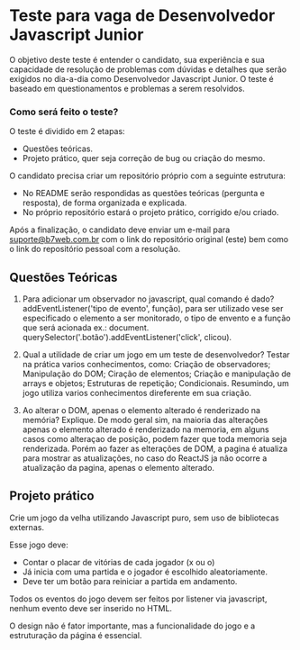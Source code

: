 # Teste para vaga de Desenvolvedor Javascript Junior

O objetivo deste teste é entender o candidato, sua experiência e sua capacidade de resolução de problemas com dúvidas e detalhes que serão exigidos no dia-a-dia como Desenvolvedor Javascript Junior.
O teste é baseado em questionamentos e problemas a serem resolvidos.

### Como será feito o teste?
O teste é dividido em 2 etapas:
- Questões teóricas.
- Projeto prático, quer seja correção de bug ou criação do mesmo.

O candidato precisa criar um repositório próprio com a seguinte estrutura:
- No README serão respondidas as questões teóricas (pergunta e resposta), de forma organizada e explicada.
- No próprio repositório estará o projeto prático, corrigido e/ou criado.

Após a finalização, o candidato deve enviar um e-mail para suporte@b7web.com.br com o link do repositório original (este) bem como o link do repositório pessoal com a resolução.

## Questões Teóricas

1. Para adicionar um observador no javascript, qual comando é dado?
    addEventListener('tipo de evento', função), para ser utilizado vese ser especificado o elemento a ser monitorado, o tipo de envento e a função que será acionada ex.:
    document. querySelector('.botão').addEventListener('click', clicou).

2. Qual a utilidade de criar um jogo em um teste de desenvolvedor?
    Testar na prática varios conhecimentos, como: Criação de observadores; Manipulação do DOM; Ciração de elementos; Criação e manipulação de arrays e objetos; Estruturas de repetição; Condicionais. Resumindo, um jogo utiliza varios conhecimentos direferente em sua criação.

3. Ao alterar o DOM, apenas o elemento alterado é renderizado na memória? Explique.
    De modo geral sim, na maioria das alterações apenas o elemento alterado é renderizado na memoria, em alguns casos como alteraçao de posição, podem fazer que toda memoria seja renderizada. Porém ao fazer as elterações de DOM, a pagina é atualiza para mostrar as atualizações, no caso do ReactJS ja não ocorre a atualização da pagina, apenas o elemento alterado.

## Projeto prático

Crie um jogo da velha utilizando Javascript puro, sem uso de bibliotecas externas.

Esse jogo deve:
- Contar o placar de vitórias de cada jogador (x ou o)
- Já inicia com uma partida e o jogador é escolhido aleatoriamente.
- Deve ter um botão para reiniciar a partida em andamento.

Todos os eventos do jogo devem ser feitos por listener via javascript, nenhum evento deve ser inserido no HTML.

O design não é fator importante, mas a funcionalidade do jogo e a estruturação da página é essencial.